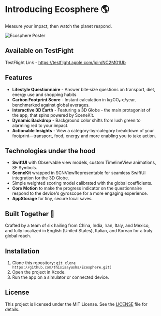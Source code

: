 # Introducing Ecosphere 🌎

Measure your impact, then watch the planet respond.

![Ecosphere Poster](Screenshots/EcospherePoster.png)

## Available on TestFight

TestFlight Link - https://testflight.apple.com/join/NC2MG1Ub

## Features

- **Lifestyle Questionnaire** - Answer bite‑size questions on transport, diet, energy use and shopping habits
- **Carbon Footprint Score** - Instant calculation in kg CO₂‑e/year, benchmarked against global averages.
- **Interactive 3D Earth** - Featuring a 3D Globe - the main protagonist of the app, that spins powered by SceneKit.
- **Dynamic Backdrop** - Background color shifts from lush green to alarming red to your impact.
- **Actionable Insights** - View a category-by-category breakdown of your footprint—transport, food, energy and more enabling you to take action.

## Technologies under the hood

- **SwiftUI** with Observable view models, custom TimelineView animations, SF Symbols.
- **SceneKit** wrapped in SCNViewRepresentable for seamless SwiftUI integration for the 3D Globe.
- Simple weighted scoring model calibrated with the global coefficients.
- **Core Motion** to make the progress indicator on the questionnaire respond to the device's gyroscope for a more engaging experience.
- **AppStorage** for tiny, secure local saves.

## Built Together 🤝

Crafted by a team of six hailing from China, India, Iran, Italy, and Mexico, and fully localized in English (United States), Italian, and Korean for a truly global reach.

## Installation

1. Clone this repository: `git clone https://github.com/thisisayushs/Ecosphere.git)`
2. Open the project in Xcode.
3. Run the app on a simulator or connected device.

## License

This project is licensed under the MIT License. See the [LICENSE](LICENSE) file for details.




